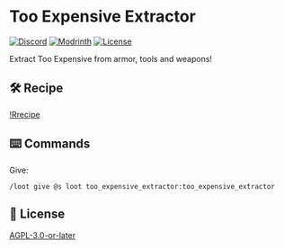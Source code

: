 # Too Expensive Extractor

[![Discord](https://img.shields.io/discord/1327308441324097681?label=discord&color=blue&logo=discord)](https://discord.gg/5UdcDa5xNC)
[![Modrinth](https://img.shields.io/modrinth/dt/too-expensive-extractor?label=modrinth&logo=modrinth)](https://modrinth.com/datapack/too-expensive-extractor)
[![License](https://img.shields.io/github/license/lullaby6/data-packs)](https://github.com/lullaby6/data-packs/blob/main/LICENSE)

Extract Too Expensive from armor, tools and weapons!

## 🛠️ Recipe

[!Rrecipe](https://raw.githubusercontent.com/lullaby6/data-packs/refs/heads/main/Too%20Expensive%20Extractor/images/recipe.png)

## ⌨️ Commands

Give:

```mcfunction
/loot give @s loot too_expensive_extractor:too_expensive_extractor
```

## 🪪 License

[AGPL-3.0-or-later](https://github.com/lullaby6/data-packs/blob/main/LICENSE)